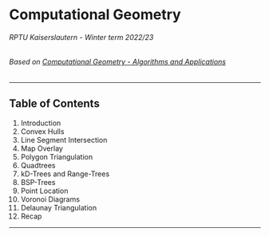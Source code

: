 # Computational Geometry
###### RPTU Kaiserslautern - Winter term 2022/23
###### Based on [Computational Geometry - Algorithms and Applications](https://link.springer.com/book/10.1007/978-3-540-77974-2)
---
## Table of Contents
1. Introduction
2. Convex Hulls
3. Line Segment Intersection
4. Map Overlay
5. Polygon Triangulation
6. Quadtrees
7. kD-Trees and Range-Trees
8. BSP-Trees
9. Point Location
10. Voronoi Diagrams
11. Delaunay Triangulation
12. Recap
---